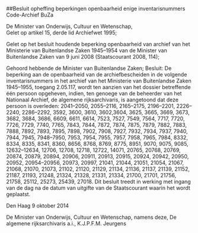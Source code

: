 <meta http-equiv='Content-Type' content='text/html; charset=utf-8' />

##Besluit opheffing beperkingen openbaarheid enige inventarisnummers Code-Archief BuZa

De Minister van Onderwijs, Cultuur en Wetenschap,  
Gelet op artikel 15, derde lid Archiefwet 1995;

Gelet op het besluit houdende beperking openbaarheid van archief van het Ministerie van Buitenlandse Zaken 1945–1954 van de Minister van Buitenlandse Zaken van 9 juni 2008 (Staatscourant 2008, 114);

Gehoord hebbende de Minister van Buitenlandse Zaken;
Besluit:    De beperking aan de openbaarheid van de archiefbescheiden in de volgende inventarisnummers in het archief van het Ministerie van Buitenlandse Zaken 1945–1955, toegang 2.05.117, wordt ten aanzien van het dossier betreffende één persoon opgeheven, indien, ten genoege van de beheerder van het Nationaal Archief, de algemene rijksarchivaris, is aangetoond dat deze persoon is overleden: 2041–2050, 2055–2116, 2165–2175, 2196–2201, 2226–2240, 2286–2292, 3592, 3600, 3610, 3602,3604, 3625, 3665, 3669, 3673, 3682, 3684, 3686, 6609, 6611, 6614, 7523, 7527, 7549, 7564, 7717, 7720, 7726, 7729, 7740, 7765, 7843, 7844, 7872, 7874, 7875, 7879, 7882, 7883, 7888, 7892, 7893, 7895, 7898, 7902, 7908, 7927, 7932, 7934, 7937, 7940, 7944, 7945, 7948–7950, 7953, 7954, 7955, 7957, 7958, 7965, 7984, 8332, 8334, 8335, 8341, 8360, 8656, 8768, 8769, 8775, 8951, 9070, 9075, 9085, 12632–12634, 12706, 12708, 12718, 12722, 14071, 20765, 20768, 20769, 20874, 20879, 20894, 20906, 20911, 20913, 20915, 20924, 20942, 20950, 20952, 20954–20956, 20973, 20997, 21041, 21044, 21051, 21054, 21067, 21068, 21070, 21073, 21102, 21120, 21129, 21134, 21136, 21137, 21139, 21152, 21187, 21193, 21248, 21324, 21328, 21331, 21334, 21700, 21701, 21756, 21758, 25112, 25273, 25439, 27018.    Dit besluit treedt in werking met ingang van de dag na de datum van uitgifte van de Staatscourant waarin het wordt geplaatst.   

Den Haag 
9 oktober 2014   

De 
Minister van Onderwijs, Cultuur en Wetenschap, namens deze, 
De algemene rijksarchivaris a.i., 
K.J.P.F.M. Jeurgens     
